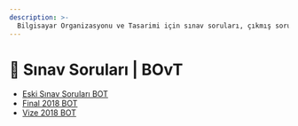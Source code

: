 ```yaml
---
description: >-
  Bilgisayar Organizasyonu ve Tasarimi için sınav soruları, çıkmış sorular, çıkmışlar, önceki senelerde çıkan sorular
---
```


# 📃 Sınav Soruları \| BOvT

<!--YPackage.YGitbookIntegration-tarafından-otomatik-oluşturulmuştur-->

- [Eski Sınav Soruları BOT](Eski%20S%C4%B1nav%20Sorular%C4%B1%20BOT.pdf)
- [Final 2018 BOT](Final%202018%20BOT.pdf)
- [Vize 2018 BOT](Vize%202018%20BOT.pdf)

<!--YPackage.YGitbookIntegration-tarafından-otomatik-oluşturulmuştur-->
